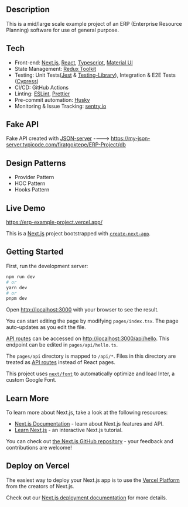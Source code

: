 ## Description

This is a mid/large scale example project of an ERP (Enterprise Resource
Planning) software for use of general purpose.

## Tech

<ul>
<li>Front-end: <a href="https://nextjs.org/">Next.js</a>, <a href="https://reactjs.org/">React</a>, <a href="https://www.typescriptlang.org/">Typescript</a>, <a href="https://mui.com/">Material UI</a></li>
<li>State Management: <a href="https://nextjs.org/">Redux Toolkit</a></li>
<li>Testing: Unit Tests(<a href="https://nextjs.org/">Jest</a> & <a href="https://nextjs.org/">Testing-Library</a>), Integration & E2E Tests 
(<a href="https://nextjs.org/">Cypress</a>)</li>
<li>CI/CD: GitHub Actions</li>
<li>Linting: <a href="https://nextjs.org/">ESLint</a>, <a href="https://nextjs.org/">Prettier</a></li>
<li>Pre-commit automation: <a href="https://nextjs.org/">Husky</a></li>
<li>Monitoring & Issue Tracking: <a href="https://nextjs.org/">sentry.io</a></li>
</ul>

## Fake API

Fake API created with <a 
href="https://my-json-server.typicode.com/">JSON-server</a> ---->
https://my-json-server.typicode.com/firatgoktepe/ERP-Project/db

## Design Patterns

<ul>
<li>Provider Pattern</li>
<li>HOC Pattern</li>
<li>Hooks Pattern</li>
</ul>

## Live Demo

https://erp-example-project.vercel.app/

This is a [Next.js](https://nextjs.org/) project bootstrapped with [`create-next-app`](https://github.com/vercel/next.js/tree/canary/packages/create-next-app).

## Getting Started

First, run the development server:

```bash
npm run dev
# or
yarn dev
# or
pnpm dev
```

Open [http://localhost:3000](http://localhost:3000) with your browser to see the result.

You can start editing the page by modifying `pages/index.tsx`. The page auto-updates as you edit the file.

[API routes](https://nextjs.org/docs/api-routes/introduction) can be accessed on [http://localhost:3000/api/hello](http://localhost:3000/api/hello). This endpoint can be edited in `pages/api/hello.ts`.

The `pages/api` directory is mapped to `/api/*`. Files in this directory are treated as [API routes](https://nextjs.org/docs/api-routes/introduction) instead of React pages.

This project uses [`next/font`](https://nextjs.org/docs/basic-features/font-optimization) to automatically optimize and load Inter, a custom Google Font.

## Learn More

To learn more about Next.js, take a look at the following resources:

- [Next.js Documentation](https://nextjs.org/docs) - learn about Next.js features and API.
- [Learn Next.js](https://nextjs.org/learn) - an interactive Next.js tutorial.

You can check out [the Next.js GitHub repository](https://github.com/vercel/next.js/) - your feedback and contributions are welcome!

## Deploy on Vercel

The easiest way to deploy your Next.js app is to use the [Vercel Platform](https://vercel.com/new?utm_medium=default-template&filter=next.js&utm_source=create-next-app&utm_campaign=create-next-app-readme) from the creators of Next.js.

Check out our [Next.js deployment documentation](https://nextjs.org/docs/deployment) for more details.
